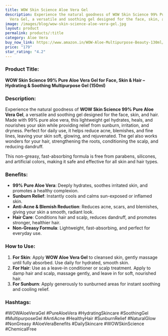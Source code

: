 ```yaml
---
title: WOW Skin Science Aloe Vera Gel
description: Experience the natural goodness of WOW Skin Science 99% Pure Aloe
  Vera Gel, a versatile and soothing gel designed for the face, skin, and hair.
image: /images/blog/wow-skin-science-aloe-vera-gel.jpg
layout: product
permalink: products/:title
category: Aloe Vera
buy_now_link: https://www.amazon.in/WOW-Aloe-Multipurpose-Beauty-130ml/dp/B078Z9JWRW/ref=sr_1_8?crid=1XMIOQ4WPBG6X&tag=m0150-21
price: "179"
star_rating: "4.2"
---
```

### Product Title:
**WOW Skin Science 99% Pure Aloe Vera Gel for Face, Skin & Hair – Hydrating & Soothing Multipurpose Gel (150ml)**

### Description:
Experience the natural goodness of **WOW Skin Science 99% Pure Aloe Vera Gel**, a versatile and soothing gel designed for the face, skin, and hair. Made with 99% pure aloe vera, this lightweight gel hydrates, heals, and nourishes your skin while providing relief from sunburn, irritation, and dryness. Perfect for daily use, it helps reduce acne, blemishes, and fine lines, leaving your skin soft, glowing, and rejuvenated. The gel also works wonders for your hair, strengthening the roots, conditioning the scalp, and reducing dandruff.

This non-greasy, fast-absorbing formula is free from parabens, silicones, and artificial colors, making it safe and effective for all skin and hair types.

### Benefits:
- **99% Pure Aloe Vera**: Deeply hydrates, soothes irritated skin, and promotes a healthy complexion.
- **Sunburn Relief**: Instantly cools and calms sun-exposed or inflamed skin.
- **Anti-Acne & Blemish Reduction**: Reduces acne, scars, and blemishes, giving your skin a smooth, radiant look.
- **Hair Care**: Conditions hair and scalp, reduces dandruff, and promotes stronger, healthier hair.
- **Non-Greasy Formula**: Lightweight, fast-absorbing, and perfect for everyday use.

### How to Use:
1. **For Skin**: Apply **WOW Aloe Vera Gel** to cleansed skin, gently massage until fully absorbed. Use daily for hydrated, smooth skin.
2. **For Hair**: Use as a leave-in conditioner or scalp treatment. Apply to damp hair and scalp, massage gently, and leave in for soft, nourished hair.
3. **For Sunburn**: Apply generously to sunburned areas for instant soothing and cooling relief.

### Hashtags:
#WOWAloeVeraGel #PureAloeVera #HydratingSkincare #SoothingGel #MultipurposeGel #AntiAcne #HealthyHair #SunburnRelief #NaturalGlow #NonGreasy #AloeVeraBenefits #DailySkincare #WOWSkinScience #ChemicalFree
